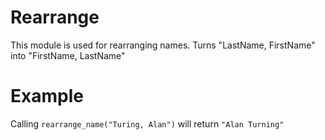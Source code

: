 Rearrange
=========

This module is used for rearranging names.
Turns "LastName, FirstName" into "FirstName, LastName"

# Example

Calling `rearrange_name("Turing, Alan")` will return `"Alan Turning"`
